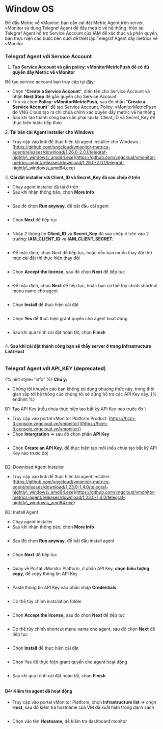 # Window OS

Để đẩy Metric về vMonitor, bạn cần cài đặt Metric Agent trên server, vMonitor sử dụng Telegraf Agent để đẩy metric về hệ thống, hiện tại Telegraf Agent hỗ trợ Service Account của IAM để xác thực và phân quyền, bạn thực hiện các bước bên dưới để thiết lập Telegraf Agent đẩy metrics về vMonitor

### **Telegraf Agent với Service Account** <a href="#windowos-telegrafagentvoiserviceaccount" id="windowos-telegrafagentvoiserviceaccount"></a>

1. **Tạo Service Account và gắn policy: vMonitorMetricPush để có đủ quyền đẩy Metric về vMonitor**

Để tạo service account bạn truy cập tại [đây](https://hcm-3.console.vngcloud.vn/iam/service-accounts):

* Chọn "**Create a Service Account**", điền tên cho Service Account và nhấn **Next Step** để gắn quyền cho Service Account
* Tìm và chọn **Policy:** **vMonitorMetricPush,** sau đó nhấn "**Create a Service Account**" để tạo Service Account, Policy: vMonitorMetricPush do VNG Cloud tạo ra chỉ chứa chính xác quyền đẩy metric về hệ thống
* Sau khi tạo thành công bạn cần phải lưu lại Client\_ID và Secret\_Key để thực hiện bước tiếp theo

2\. **Tải bản cài  Agent Installer cho Windows**

* Truy cập vào link để thực hiện tải agent installer cho Windows : [https://github.com/vngcloud/vmonitor-metrics-agent/releases/download/1.26.0-2.0.1/telegraf-nightly\_windows\_amd64.exe](https://github.com/vngcloud/vmonitor-metrics-agent/releases/download/1.26.0-2.0.1/telegraf-nightly\_windows\_amd64.exe)

3\. **Cài đặt installer với Client\_ID và Secret\_Key đã sao chép ở trên**

* Chạy agent installer đã tải ở trên
* Sau khi nhận thông báo, chọn **More Info**

<figure><img src="../../../../../.gitbook/assets/image (115).png" alt=""><figcaption></figcaption></figure>

* Sau đó chọn **Run anyway**, để bắt đầu cài agent

<figure><img src="../../../../../.gitbook/assets/image (116).png" alt=""><figcaption></figcaption></figure>

* Chọn **Next** để tiếp tục

<figure><img src="../../../../../.gitbook/assets/image (117).png" alt=""><figcaption></figcaption></figure>

* Nhập 2 thông tin **Client\_ID** và **Secret\_Key** đã sao chép ở trên vào 2 trường: **IAM\_CLIENT\_ID** và **IAM\_CLIENT\_SECRET**:&#x20;

<figure><img src="../../../../../.gitbook/assets/image (118).png" alt=""><figcaption></figcaption></figure>

* Để mặc định, chọn Next để tiếp tục, hoặc nếu bạn muốn thay đổi thư mục cài đặt thì thực hiện thay đổi

<figure><img src="../../../../../.gitbook/assets/image (119).png" alt=""><figcaption></figcaption></figure>

* Chọn **Accept the license,** sau đó chọn **Next** để tiếp tục

<figure><img src="../../../../../.gitbook/assets/image (120).png" alt=""><figcaption></figcaption></figure>

* Để mặc định, chọn **Next** để tiếp tục, hoặc bạn có thể tùy chỉnh shortcut menu name cho agent

<figure><img src="../../../../../.gitbook/assets/image (121).png" alt=""><figcaption></figcaption></figure>

* Chọn **Install** để thực hiện cài đặt

<figure><img src="../../../../../.gitbook/assets/image (122).png" alt=""><figcaption></figcaption></figure>

* Chọn **Yes** để thực hiện grant quyền cho agent hoạt động

<figure><img src="../../../../../.gitbook/assets/image (123).png" alt=""><figcaption></figcaption></figure>

* Sau khi quá trình cài đặt hoàn tất, chọn **Finish**

<figure><img src="../../../../../.gitbook/assets/image (124).png" alt=""><figcaption></figcaption></figure>

4\. **Sau khi cài đặt thành công bạn sẽ thấy server ở trang Infrastructure List/Host**&#x20;

<figure><img src="../../../../../.gitbook/assets/image (125).png" alt=""><figcaption></figcaption></figure>

### **Telegraf Agent với API\_KEY (deprecated**) <a href="#windowos-telegrafagentvoiapi_key-deprecated-khongkhuyencaosudung-saptoisedunghotrovoiphuongthucnay" id="windowos-telegrafagentvoiapi_key-deprecated-khongkhuyencaosudung-saptoisedunghotrovoiphuongthucnay"></a>

{% hint style="info" %}
**Chú ý:**

* Chúng tôi khuyến cáo bạn không sử dụng phương thức này, trong thời gian sắp tới hệ thống của chúng tôi sẽ dừng hỗ trợ các API Key này.
{% endhint %}

B1: Tạo API Key (nếu chưa thực hiện tạo bất kỳ API Key nào trước đó )

* Truy cập vào portal vMonitor Platform Product: [https://hcm-3.console.vngcloud.vn/vmonitor/](https://hcm-3.console.vngcloud.vn/vmonitor/)
* Chọn **Intergration** => sau đó chọn phần **API Key**

<figure><img src="../../../../../.gitbook/assets/image (127).png" alt=""><figcaption></figcaption></figure>

* Chọn **Create an API Key**, để thực hiện tạo mới (nếu chưa tạo bất kỳ API Key nào trước đó)

<figure><img src="../../../../../.gitbook/assets/image (128).png" alt=""><figcaption></figcaption></figure>

B2: Download Agent Installer

* Truy cập vào link để thực hiện tải agent installer: [https://github.com/vngcloud/vmonitor-metrics-agent/releases/download/1.23.0-1.4.0/telegraf-nightly\_windows\_amd64.exe](https://github.com/vngcloud/vmonitor-metrics-agent/releases/download/1.23.0-1.4.0/telegraf-nightly\_windows\_amd64.exe)

B3: Install Agent

* Chạy agent installer
* Sau khi nhận thông báo, chọn **More Info**

<figure><img src="../../../../../.gitbook/assets/image (130).png" alt=""><figcaption></figcaption></figure>

* Sau đó chọn **Run anyway**, để bắt đầu install agent

<figure><img src="../../../../../.gitbook/assets/image (131).png" alt=""><figcaption></figcaption></figure>

* Chọn **Next** để tiếp tục

<figure><img src="../../../../../.gitbook/assets/image (132).png" alt=""><figcaption></figcaption></figure>

* Quay về Portal vMonitor Platform, ở phần API Key, **chọn** **biểu** **tượng copy**, để copy thông tin API Key

<figure><img src="../../../../../.gitbook/assets/image (133).png" alt=""><figcaption></figcaption></figure>

* Paste thông tin API Key vào phần nhập **Credentials**

<figure><img src="../../../../../.gitbook/assets/image (134).png" alt=""><figcaption></figcaption></figure>

* Có thể tùy chỉnh installation folder

<figure><img src="../../../../../.gitbook/assets/image (135).png" alt=""><figcaption></figcaption></figure>

* Chọn **Accept the license,** sau đó chọn **Next** để tiếp tục

<figure><img src="../../../../../.gitbook/assets/image (137).png" alt=""><figcaption></figcaption></figure>

* Có thể tùy chỉnh shortcut menu name cho agent, sau đó chọn **Next** để tiếp tục

<figure><img src="../../../../../.gitbook/assets/image (138).png" alt=""><figcaption></figcaption></figure>

* Chọn **Install** để thực hiện cài đặt

<figure><img src="../../../../../.gitbook/assets/image (139).png" alt=""><figcaption></figcaption></figure>

* Chọn Yes để thực hiện grant quyền cho agent hoạt động

<figure><img src="../../../../../.gitbook/assets/image (140).png" alt=""><figcaption></figcaption></figure>

* Sau khi quá trình cài đặt hoàn tất, chọn **Finish**

<figure><img src="../../../../../.gitbook/assets/image (141).png" alt=""><figcaption></figcaption></figure>

#### B4: Kiểm tra agent đã hoạt động <a href="#windowos-b4-kiemtraagentdahoatdong" id="windowos-b4-kiemtraagentdahoatdong"></a>

* Truy cập vào portal vMonitor Platform, chọn **Infrastructure list** => chọn **Host,** sau đó kiểm tra hostname của VM đã xuất hiện trong danh sách

<figure><img src="../../../../../.gitbook/assets/image (142).png" alt=""><figcaption></figcaption></figure>

* Chọn vào tên **Hostname**, để kiểm tra dashboard monitor

<figure><img src="../../../../../.gitbook/assets/image (143).png" alt=""><figcaption></figcaption></figure>
